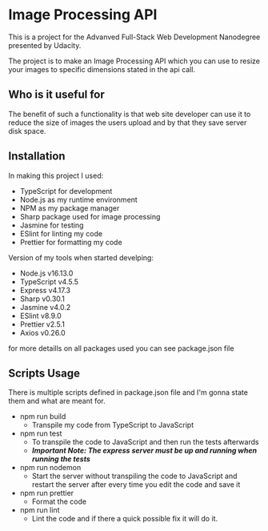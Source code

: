 # Image Processing API

This is a project for the Advanved Full-Stack Web Development Nanodegree presented by Udacity.

The project is to make an Image Processing API which you can use to resize your images to specific dimensions stated in the api call.

## Who is it useful for

The benefit of such a functionality is that web site developer can use it to reduce the size of images the users upload and by that they save server disk space.

## Installation

In making this project I used:

- TypeScript for development
- Node.js as my runtime environment
- NPM as my package manager
- Sharp package used for image processing
- Jasmine for testing
- ESlint for linting my code
- Prettier for formatting my code

Version of my tools when started develping:

- Node.js v16.13.0
- TypeScript v4.5.5
- Express v4.17.3
- Sharp v0.30.1
- Jasmine v4.0.2
- ESlint v8.9.0
- Prettier v2.5.1
- Axios v0.26.0

for more detaills on all packages used you can see package.json file

## Scripts Usage

There is multiple scripts defined in package.json file and I'm gonna state them and what are meant for.

- npm run build
  - Transpile my code from TypeScript to JavaScript
- npm run test
  - To transpile the code to JavaScript and then run the tests afterwards
  - **_Important Note: The express server must be up and running when running the tests_**
- npm run nodemon
  - Start the server without transpiling the code to JavaScript and restart the server after every time you edit the code and save it
- npm run prettier
  - Format the code
- npm run lint
  - Lint the code and if there a quick possible fix it will do it.
